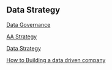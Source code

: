 ## Data Strategy

[Data Governance](https://www.lightsondata.com/10-key-components-of-a-data-governance-program/)

[AA Strategy](https://hbr.org/2020/03/whats-the-best-approach-to-data-analytics?ab=hero-subleft-2&utm_source=linkedin&utm_campaign=hbr&utm_medium=social)

[Data Strategy](https://www.youtube.com/watch?v=m8CDeFNdtzI)

[How to Building a data driven company](https://mitsloan.mit.edu/ideas-made-to-matter/how-to-build-a-data-driven-company?suid=SU00043&medium=li&cmp=402)
